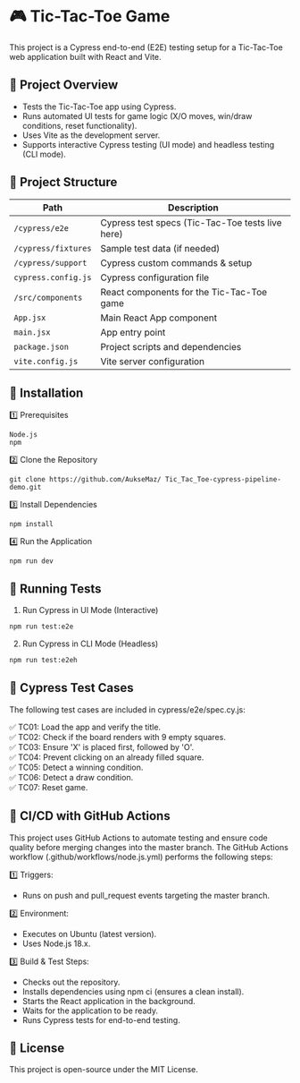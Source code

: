 # 🎮 Tic-Tac-Toe Game

This project is a Cypress end-to-end (E2E) testing setup for a Tic-Tac-Toe web application built with React and Vite.

## 📌  Project Overview

- Tests the Tic-Tac-Toe app using Cypress.  
- Runs automated UI tests for game logic (X/O moves, win/draw conditions, reset functionality).  
- Uses Vite as the development server.  
- Supports interactive Cypress testing (UI mode) and headless testing (CLI mode).  

## 📂 Project Structure

| Path                 | Description |
|----------------------|------------|
| `/cypress/e2e`      | Cypress test specs (Tic-Tac-Toe tests live here) |
| `/cypress/fixtures` | Sample test data (if needed) |
| `/cypress/support`  | Cypress custom commands & setup |
| `cypress.config.js` | Cypress configuration file |
| `/src/components`   | React components for the Tic-Tac-Toe game |
| `App.jsx`           | Main React App component |
| `main.jsx`          | App entry point |
| `package.json`      | Project scripts and dependencies |
| `vite.config.js`    | Vite server configuration |


## 🔧  Installation

1️⃣ Prerequisites 
``` 
Node.js   
npm  
```

2️⃣ Clone the Repository  
```
git clone https://github.com/AukseMaz/ Tic_Tac_Toe-cypress-pipeline-demo.git  
```

3️⃣ Install Dependencies  
```
npm install
```

4️⃣  Run the Application  
```
npm run dev
```

## 🧪 Running Tests

1. Run Cypress in UI Mode (Interactive)
``` bash
npm run test:e2e
```
2. Run Cypress in CLI Mode (Headless)
``` bash
npm run test:e2eh
```

## 📜 Cypress Test Cases

The following test cases are included in cypress/e2e/spec.cy.js:

✅ TC01: Load the app and verify the title.  
✅ TC02: Check if the board renders with 9 empty squares.  
✅ TC03: Ensure 'X' is placed first, followed by 'O'.  
✅ TC04: Prevent clicking on an already filled square.  
✅ TC05: Detect a winning condition.  
✅ TC06: Detect a draw condition.  
✅ TC07: Reset game.  

## 🚀 CI/CD with GitHub Actions

This project uses GitHub Actions to automate testing and ensure code quality before merging changes into the master branch. The GitHub Actions workflow (.github/workflows/node.js.yml) performs the following steps:

1️⃣ Triggers:

- Runs on push and pull_request events targeting the master branch.

2️⃣ Environment:

- Executes on Ubuntu (latest version).  
- Uses Node.js 18.x. 

3️⃣ Build & Test Steps:  

- Checks out the repository.  
- Installs dependencies using npm ci (ensures a clean install).  
- Starts the React application in the background.  
- Waits for the application to be ready.  
- Runs Cypress tests for end-to-end testing.

## 📝 License

This project is open-source under the MIT License.